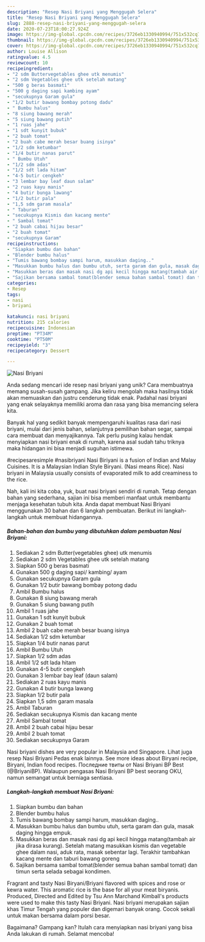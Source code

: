 ```yaml
---
description: "Resep Nasi Briyani yang Menggugah Selera"
title: "Resep Nasi Briyani yang Menggugah Selera"
slug: 2888-resep-nasi-briyani-yang-menggugah-selera
date: 2020-07-23T18:00:27.924Z
image: https://img-global.cpcdn.com/recipes/3726eb1330940994/751x532cq70/nasi-briyani-foto-resep-utama.jpg
thumbnail: https://img-global.cpcdn.com/recipes/3726eb1330940994/751x532cq70/nasi-briyani-foto-resep-utama.jpg
cover: https://img-global.cpcdn.com/recipes/3726eb1330940994/751x532cq70/nasi-briyani-foto-resep-utama.jpg
author: Louise Allison
ratingvalue: 4.5
reviewcount: 10
recipeingredient:
- "2 sdm Buttervegetables ghee utk menumis"
- "2 sdm Vegetables ghee utk setelah matang"
- "500 g beras basmati"
- "500 g daging sapi kambing ayam"
- "secukupnya Garam gula"
- "1/2 butir bawang bombay potong dadu"
- " Bumbu halus"
- "8 siung bawang merah"
- "5 siung bawang putih"
- "1 ruas jahe"
- "1 sdt kunyit bubuk"
- "2 buah tomat"
- "2 buah cabe merah besar buang isinya"
- "1/2 sdm ketumbar"
- "1/4 butir nanas parut"
- " Bumbu Utuh"
- "1/2 sdm adas"
- "1/2 sdt lada hitam"
- "4-5 butir cengkeh"
- "3 lembar bay leaf daun salam"
- "2 ruas kayu manis"
- "4 butir bunga lawang"
- "1/2 butir pala"
- "1,5 sdm garam masala"
- " Taburan"
- "secukupnya Kismis dan kacang mente"
- " Sambal tomat"
- "2 buah cabai hijau besar"
- "2 buah tomat"
- "secukupnya Garam"
recipeinstructions:
- "Siapkan bumbu dan bahan"
- "Blender bumbu halus"
- "Tumis bawang bombay sampi harum, masukkan daging.."
- "Masukkan bumbu halus dan bumbu utuh, serta garam dan gula, masak daging hingga empuk."
- "Masukkan beras dan masak nasi dg api kecil hingga matang(tambah air jika dirasa kurang). Setelah matang masukkan kismis dan vegetable ghee dalam nasi, aduk rata, masak sebentar lagi. Terakhir tambahkan kacang mente dan taburi bawang goreng"
- "Sajikan bersama sambal tomat(blender semua bahan sambal tomat) dan timun serta selada sebagai kondimen."
categories:
- Resep
tags:
- nasi
- briyani

katakunci: nasi briyani 
nutrition: 215 calories
recipecuisine: Indonesian
preptime: "PT34M"
cooktime: "PT50M"
recipeyield: "3"
recipecategory: Dessert

---
```



![Nasi Briyani](https://img-global.cpcdn.com/recipes/3726eb1330940994/751x532cq70/nasi-briyani-foto-resep-utama.jpg)

Anda sedang mencari ide resep nasi briyani yang unik? Cara membuatnya memang susah-susah gampang. Jika keliru mengolah maka hasilnya tidak akan memuaskan dan justru cenderung tidak enak. Padahal nasi briyani yang enak selayaknya memiliki aroma dan rasa yang bisa memancing selera kita.

Banyak hal yang sedikit banyak mempengaruhi kualitas rasa dari nasi briyani, mulai dari jenis bahan, selanjutnya pemilihan bahan segar, sampai cara membuat dan menyajikannya. Tak perlu pusing kalau hendak menyiapkan nasi briyani enak di rumah, karena asal sudah tahu triknya maka hidangan ini bisa menjadi suguhan istimewa.

#recipesaresimple #nasibriyani Nasi Biriyani is a fusion of Indian and Malay Cuisines. It is a Malaysian Indian Style Biryani. (Nasi means Rice). Nasi briyani in Malaysia usually consists of evaporated milk to add creaminess to the rice.


Nah, kali ini kita coba, yuk, buat nasi briyani sendiri di rumah. Tetap dengan bahan yang sederhana, sajian ini bisa memberi manfaat untuk membantu menjaga kesehatan tubuh kita. Anda dapat membuat Nasi Briyani menggunakan 30 bahan dan 6 langkah pembuatan. Berikut ini langkah-langkah untuk membuat hidangannya.

<!--inarticleads1-->

##### Bahan-bahan dan bumbu yang dibutuhkan dalam pembuatan Nasi Briyani:

1. Sediakan 2 sdm Butter(vegetables ghee) utk menumis
1. Sediakan 2 sdm Vegetables ghee utk setelah matang
1. Siapkan 500 g beras basmati
1. Gunakan 500 g daging sapi/ kambing/ ayam
1. Gunakan secukupnya Garam gula
1. Gunakan 1/2 butir bawang bombay potong dadu
1. Ambil  Bumbu halus
1. Gunakan 8 siung bawang merah
1. Gunakan 5 siung bawang putih
1. Ambil 1 ruas jahe
1. Gunakan 1 sdt kunyit bubuk
1. Gunakan 2 buah tomat
1. Ambil 2 buah cabe merah besar buang isinya
1. Sediakan 1/2 sdm ketumbar
1. Siapkan 1/4 butir nanas parut
1. Ambil  Bumbu Utuh
1. Siapkan 1/2 sdm adas
1. Ambil 1/2 sdt lada hitam
1. Gunakan 4-5 butir cengkeh
1. Gunakan 3 lembar bay leaf (daun salam)
1. Sediakan 2 ruas kayu manis
1. Gunakan 4 butir bunga lawang
1. Siapkan 1/2 butir pala
1. Siapkan 1,5 sdm garam masala
1. Ambil  Taburan
1. Sediakan secukupnya Kismis dan kacang mente
1. Ambil  Sambal tomat
1. Ambil 2 buah cabai hijau besar
1. Ambil 2 buah tomat
1. Sediakan secukupnya Garam


Nasi briyani dishes are very popular in Malaysia and Singapore. Lihat juga resep Nasi Briyani Pedas enak lainnya. See more ideas about Biryani recipe, Biryani, Indian food recipes. Последние твиты от Nasi Briyani BP Best (@BriyaniBP). Walaupun pengasas Nasi Briyani BP best seorang OKU, namun semangat untuk berniaga sentiasa. 

<!--inarticleads2-->

##### Langkah-langkah membuat Nasi Briyani:

1. Siapkan bumbu dan bahan
1. Blender bumbu halus
1. Tumis bawang bombay sampi harum, masukkan daging..
1. Masukkan bumbu halus dan bumbu utuh, serta garam dan gula, masak daging hingga empuk.
1. Masukkan beras dan masak nasi dg api kecil hingga matang(tambah air jika dirasa kurang). Setelah matang masukkan kismis dan vegetable ghee dalam nasi, aduk rata, masak sebentar lagi. Terakhir tambahkan kacang mente dan taburi bawang goreng
1. Sajikan bersama sambal tomat(blender semua bahan sambal tomat) dan timun serta selada sebagai kondimen.


Fragrant and tasty Nasi Biryani/Briyani flavored with spices and rose or kewra water. This aromatic rice is the base for all your meat biryanis. Produced, Directed and Edited by Tsu Ann Marchand Kimball&#39;s products were used to make this tasty Nasi Briyani. Nasi briyani merupakan sajian khas Timur Tengah yang populer dan digemari banyak orang. Cocok sekali untuk makan bersama dalam porsi besar. 

Bagaimana? Gampang kan? Itulah cara menyiapkan nasi briyani yang bisa Anda lakukan di rumah. Selamat mencoba!
